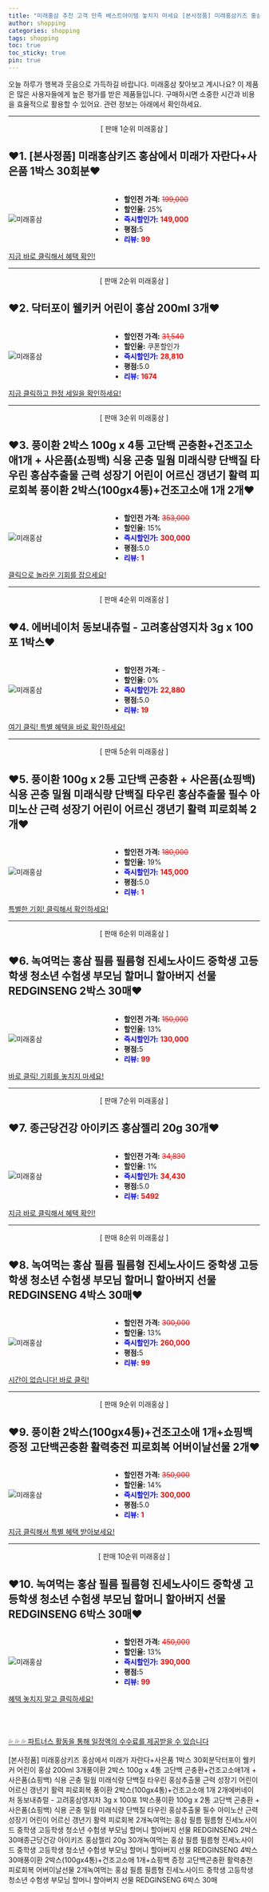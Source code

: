 ```yaml
---
title: "미래홍삼 추천 고객 만족 베스트아이템 놓치지 마세요 [본사정품] 미래홍삼키즈 홍삼에서 미래가 자란다+사은품"
author: shopping
categories: shopping
tags: shopping
toc: true
toc_sticky: true
pin: true
---
```

오늘 하루가 행복과 웃음으로 가득하길 바랍니다. 미래홍삼 찾아보고 계시나요? 이 제품은 많은 사용자들에게 높은 평가를 받은 제품들입니다. 구매하시면 소중한 시간과 비용을 효율적으로 활용할 수 있어요. 관련 정보는 아래에서 확인하세요.

---
<p class="toplist" style="margin: 0 auto; display: block; width: fit-content;">[ 판매 1순위 미래홍삼 ]</p>

<h2><strong>❤️1. [본사정품] 미래홍삼키즈 홍삼에서 미래가 자란다+사은품 1박스 30회분❤️</strong></h2>

<div style="display: flex; align-items: center;">
    <div style="flex: 0.4;">
        <img src="https://thumbnail6.coupangcdn.com/thumbnails/remote/230x230ex/image/vendor_inventory/ec9f/0aea5a2c67f023eead19246ef065f51395987503e0f9faf0078054a4d507.png" alt="미래홍삼" style="max-width: 100%;">
    </div>
    <div style="flex: 0.6; margin-left: 10px;">
        <ul>
            <li><strong>할인전 가격:</strong> <del style="color: red;">199,000</del></li>
            <li><strong>할인율:</strong> 25%</li>
            <li><span style='color:blue'><strong>즉시할인가:</strong></span> <span style='color:red'><strong>149,000</strong></span></li>
            <li><strong>평점:</strong>5</li>
            <li><span style='color:blue'><strong>리뷰:</strong></span> <span style='color:red'><strong>99</strong></span></li>
        </ul>
    </div>
</div>
<div class="center">
    <a href="https://selin100587.github.io?lptag=AF9450613&subid=githubio&pageKey=8222792508&traceid=V0-153&itemId=23639745047&vendorItemId=90665173856" class="myButton">
        지금 바로 클릭해서 혜택 확인!
    </a>
</div>


---
<p class="toplist" style="margin: 0 auto; display: block; width: fit-content;">[ 판매 2순위 미래홍삼 ]</p>

<h2><strong>❤️2. 닥터포이 웰키커 어린이 홍삼 200ml 3개❤️</strong></h2>

<div style="display: flex; align-items: center;">
    <div style="flex: 0.4;">
        <img src="https://thumbnail10.coupangcdn.com/thumbnails/remote/230x230ex/image/retail/images/3659161870202311-9145d921-f452-422d-a7ed-8e0926cb24a7.jpg" alt="미래홍삼" style="max-width: 100%;">
    </div>
    <div style="flex: 0.6; margin-left: 10px;">
        <ul>
            <li><strong>할인전 가격:</strong> <del style="color: red;">31,540</del></li>
            <li><strong>할인율:</strong> 쿠폰할인가</li>
            <li><span style='color:blue'><strong>즉시할인가:</strong></span> <span style='color:red'><strong>28,810</strong></span></li>
            <li><strong>평점:</strong>5.0</li>
            <li><span style='color:blue'><strong>리뷰:</strong></span> <span style='color:red'><strong>1674</strong></span></li>
        </ul>
    </div>
</div>
<div class="center">
    <a href="https://selin100587.github.io?lptag=AF9450613&subid=githubio&pageKey=6942123278&traceid=V0-153&itemId=16837999745&vendorItemId=80578423407" class="myButton">
        지금 클릭하고 한정 세일을 확인하세요!
    </a>
</div>


---
<p class="toplist" style="margin: 0 auto; display: block; width: fit-content;">[ 판매 3순위 미래홍삼 ]</p>

<h2><strong>❤️3. 풍이환 2박스 100g x 4통 고단백 곤충환+건조고소애1개 + 사은품(쇼핑백) 식용 곤충 밀웜 미래식량 단백질 타우린 홍삼추출물 근력 성장기 어린이 어르신 갱년기 활력 피로회복 풍이환 2박스(100gx4통)+건조고소애 1개 2개❤️</strong></h2>

<div style="display: flex; align-items: center;">
    <div style="flex: 0.4;">
        <img src="https://thumbnail10.coupangcdn.com/thumbnails/remote/230x230ex/image/vendor_inventory/6ea8/a35cfcac3e59a0cd1dd30c58bd39f0d128d8d9fbf539d729d54270fd6603.jpg" alt="미래홍삼" style="max-width: 100%;">
    </div>
    <div style="flex: 0.6; margin-left: 10px;">
        <ul>
            <li><strong>할인전 가격:</strong> <del style="color: red;">353,000</del></li>
            <li><strong>할인율:</strong> 15%</li>
            <li><span style='color:blue'><strong>즉시할인가:</strong></span> <span style='color:red'><strong>300,000</strong></span></li>
            <li><strong>평점:</strong>5.0</li>
            <li><span style='color:blue'><strong>리뷰:</strong></span> <span style='color:red'><strong>1</strong></span></li>
        </ul>
    </div>
</div>
<div class="center">
    <a href="https://selin100587.github.io?lptag=AF9450613&subid=githubio&pageKey=6887142948&traceid=V0-153&itemId=18336901030&vendorItemId=85481286335" class="myButton">
        클릭으로 놀라운 기회를 잡으세요!
    </a>
</div>


---
<p class="toplist" style="margin: 0 auto; display: block; width: fit-content;">[ 판매 4순위 미래홍삼 ]</p>

<h2><strong>❤️4. 에버네이처 동보내츄럴 - 고려홍삼영지차 3g x 100포 1박스❤️</strong></h2>

<div style="display: flex; align-items: center;">
    <div style="flex: 0.4;">
        <img src="https://thumbnail6.coupangcdn.com/thumbnails/remote/230x230ex/image/vendor_inventory/ab31/8b75a6ba1943170dd046d7d8d4ba714ae3325086c4790951dde630fc3335.jpg" alt="미래홍삼" style="max-width: 100%;">
    </div>
    <div style="flex: 0.6; margin-left: 10px;">
        <ul>
            <li><strong>할인전 가격:</strong> <del style="color: red;">-</del></li>
            <li><strong>할인율:</strong> 0%</li>
            <li><span style='color:blue'><strong>즉시할인가:</strong></span> <span style='color:red'><strong>22,880</strong></span></li>
            <li><strong>평점:</strong>5.0</li>
            <li><span style='color:blue'><strong>리뷰:</strong></span> <span style='color:red'><strong>19</strong></span></li>
        </ul>
    </div>
</div>
<div class="center">
    <a href="https://selin100587.github.io?lptag=AF9450613&subid=githubio&pageKey=6644037506&traceid=V0-153&itemId=18240539745&vendorItemId=85387517315" class="myButton">
        여기 클릭! 특별 혜택을 바로 확인하세요!
    </a>
</div>


---
<p class="toplist" style="margin: 0 auto; display: block; width: fit-content;">[ 판매 5순위 미래홍삼 ]</p>

<h2><strong>❤️5. 풍이환 100g x 2통 고단백 곤충환 + 사은품(쇼핑백) 식용 곤충 밀웜 미래식량 단백질 타우린 홍삼추출물 필수 아미노산 근력 성장기 어린이 어르신 갱년기 활력 피로회복 2개❤️</strong></h2>

<div style="display: flex; align-items: center;">
    <div style="flex: 0.4;">
        <img src="https://thumbnail9.coupangcdn.com/thumbnails/remote/230x230ex/image/vendor_inventory/1f46/1f70582b7770e40d475f65a8ae192a803ec47215d126d1d6c5a3ab46246a.jpg" alt="미래홍삼" style="max-width: 100%;">
    </div>
    <div style="flex: 0.6; margin-left: 10px;">
        <ul>
            <li><strong>할인전 가격:</strong> <del style="color: red;">180,000</del></li>
            <li><strong>할인율:</strong> 19%</li>
            <li><span style='color:blue'><strong>즉시할인가:</strong></span> <span style='color:red'><strong>145,000</strong></span></li>
            <li><strong>평점:</strong>5.0</li>
            <li><span style='color:blue'><strong>리뷰:</strong></span> <span style='color:red'><strong>1</strong></span></li>
        </ul>
    </div>
</div>
<div class="center">
    <a href="https://selin100587.github.io?lptag=AF9450613&subid=githubio&pageKey=6887142948&traceid=V0-153&itemId=18291010742&vendorItemId=85436190542" class="myButton">
        특별한 기회! 클릭해서 확인하세요!
    </a>
</div>


---
<p class="toplist" style="margin: 0 auto; display: block; width: fit-content;">[ 판매 6순위 미래홍삼 ]</p>

<h2><strong>❤️6. 녹여먹는 홍삼 필름 필름형 진세노사이드 중학생 고등학생 청소년 수험생 부모님 할머니 할아버지 선물 REDGINSENG 2박스 30매❤️</strong></h2>

<div style="display: flex; align-items: center;">
    <div style="flex: 0.4;">
        <img src="https://thumbnail7.coupangcdn.com/thumbnails/remote/230x230ex/image/vendor_inventory/8d6c/f32ca6e17327cf3de91f655a7a0b773f67e7d2bc5e3eb56d261e14dfc504.jpg" alt="미래홍삼" style="max-width: 100%;">
    </div>
    <div style="flex: 0.6; margin-left: 10px;">
        <ul>
            <li><strong>할인전 가격:</strong> <del style="color: red;">150,000</del></li>
            <li><strong>할인율:</strong> 13%</li>
            <li><span style='color:blue'><strong>즉시할인가:</strong></span> <span style='color:red'><strong>130,000</strong></span></li>
            <li><strong>평점:</strong>5</li>
            <li><span style='color:blue'><strong>리뷰:</strong></span> <span style='color:red'><strong>99</strong></span></li>
        </ul>
    </div>
</div>
<div class="center">
    <a href="https://selin100587.github.io?lptag=AF9450613&subid=githubio&pageKey=7790085884&traceid=V0-153&itemId=21073896262&vendorItemId=88136105300" class="myButton">
        바로 클릭! 기회를 놓치지 마세요!
    </a>
</div>


---
<p class="toplist" style="margin: 0 auto; display: block; width: fit-content;">[ 판매 7순위 미래홍삼 ]</p>

<h2><strong>❤️7. 종근당건강 아이키즈 홍삼젤리 20g 30개❤️</strong></h2>

<div style="display: flex; align-items: center;">
    <div style="flex: 0.4;">
        <img src="https://thumbnail9.coupangcdn.com/thumbnails/remote/230x230ex/image/retail/images/1122169127370308-b9b05077-eadd-4690-b9df-0e37ef7e4414.jpg" alt="미래홍삼" style="max-width: 100%;">
    </div>
    <div style="flex: 0.6; margin-left: 10px;">
        <ul>
            <li><strong>할인전 가격:</strong> <del style="color: red;">34,830</del></li>
            <li><strong>할인율:</strong> 1%</li>
            <li><span style='color:blue'><strong>즉시할인가:</strong></span> <span style='color:red'><strong>34,430</strong></span></li>
            <li><strong>평점:</strong>5.0</li>
            <li><span style='color:blue'><strong>리뷰:</strong></span> <span style='color:red'><strong>5492</strong></span></li>
        </ul>
    </div>
</div>
<div class="center">
    <a href="https://selin100587.github.io?lptag=AF9450613&subid=githubio&pageKey=391318&traceid=V0-153&itemId=270579&vendorItemId=3000196559" class="myButton">
        지금 바로 클릭해서 혜택 확인!
    </a>
</div>


---
<p class="toplist" style="margin: 0 auto; display: block; width: fit-content;">[ 판매 8순위 미래홍삼 ]</p>

<h2><strong>❤️8. 녹여먹는 홍삼 필름 필름형 진세노사이드 중학생 고등학생 청소년 수험생 부모님 할머니 할아버지 선물 REDGINSENG 4박스 30매❤️</strong></h2>

<div style="display: flex; align-items: center;">
    <div style="flex: 0.4;">
        <img src="https://thumbnail7.coupangcdn.com/thumbnails/remote/230x230ex/image/vendor_inventory/1115/1c30c63ccbdf0bc684c53a0d64e9f53829c69b6464a17a961a03e60d5aa8.jpg" alt="미래홍삼" style="max-width: 100%;">
    </div>
    <div style="flex: 0.6; margin-left: 10px;">
        <ul>
            <li><strong>할인전 가격:</strong> <del style="color: red;">300,000</del></li>
            <li><strong>할인율:</strong> 13%</li>
            <li><span style='color:blue'><strong>즉시할인가:</strong></span> <span style='color:red'><strong>260,000</strong></span></li>
            <li><strong>평점:</strong>5</li>
            <li><span style='color:blue'><strong>리뷰:</strong></span> <span style='color:red'><strong>99</strong></span></li>
        </ul>
    </div>
</div>
<div class="center">
    <a href="https://selin100587.github.io?lptag=AF9450613&subid=githubio&pageKey=7790085884&traceid=V0-153&itemId=21073896264&vendorItemId=88136105307" class="myButton">
        시간이 없습니다! 바로 클릭!
    </a>
</div>


---
<p class="toplist" style="margin: 0 auto; display: block; width: fit-content;">[ 판매 9순위 미래홍삼 ]</p>

<h2><strong>❤️9. 풍이환 2박스(100gx4통)+건조고소애 1개+쇼핑백 증정 고단백곤충환 활력충전 피로회복 어버이날선물 2개❤️</strong></h2>

<div style="display: flex; align-items: center;">
    <div style="flex: 0.4;">
        <img src="https://thumbnail8.coupangcdn.com/thumbnails/remote/230x230ex/image/vendor_inventory/f3b4/bd7c8d72060551785ad934b983ef081880d19664138f43b6d7ee7465e9ea.jpg" alt="미래홍삼" style="max-width: 100%;">
    </div>
    <div style="flex: 0.6; margin-left: 10px;">
        <ul>
            <li><strong>할인전 가격:</strong> <del style="color: red;">350,000</del></li>
            <li><strong>할인율:</strong> 14%</li>
            <li><span style='color:blue'><strong>즉시할인가:</strong></span> <span style='color:red'><strong>300,000</strong></span></li>
            <li><strong>평점:</strong>5.0</li>
            <li><span style='color:blue'><strong>리뷰:</strong></span> <span style='color:red'><strong>1</strong></span></li>
        </ul>
    </div>
</div>
<div class="center">
    <a href="https://selin100587.github.io?lptag=AF9450613&subid=githubio&pageKey=6887142948&traceid=V0-153&itemId=18322077947&vendorItemId=90431676795" class="myButton">
        지금 클릭해서 특별 혜택 받아보세요!
    </a>
</div>


---
<p class="toplist" style="margin: 0 auto; display: block; width: fit-content;">[ 판매 10순위 미래홍삼 ]</p>

<h2><strong>❤️10. 녹여먹는 홍삼 필름 필름형 진세노사이드 중학생 고등학생 청소년 수험생 부모님 할머니 할아버지 선물 REDGINSENG 6박스 30매❤️</strong></h2>

<div style="display: flex; align-items: center;">
    <div style="flex: 0.4;">
        <img src="https://thumbnail6.coupangcdn.com/thumbnails/remote/230x230ex/image/vendor_inventory/d19d/7f3343d4004a88a85d2891a2112a3f097c62cf63549644243a88d617b6a2.jpg" alt="미래홍삼" style="max-width: 100%;">
    </div>
    <div style="flex: 0.6; margin-left: 10px;">
        <ul>
            <li><strong>할인전 가격:</strong> <del style="color: red;">450,000</del></li>
            <li><strong>할인율:</strong> 13%</li>
            <li><span style='color:blue'><strong>즉시할인가:</strong></span> <span style='color:red'><strong>390,000</strong></span></li>
            <li><strong>평점:</strong>5</li>
            <li><span style='color:blue'><strong>리뷰:</strong></span> <span style='color:red'><strong>99</strong></span></li>
        </ul>
    </div>
</div>
<div class="center">
    <a href="https://selin100587.github.io?lptag=AF9450613&subid=githubio&pageKey=7790085884&traceid=V0-153&itemId=21073896266&vendorItemId=88136105313" class="myButton">
        혜택 놓치지 말고 클릭하세요!
    </a>
</div>

<br><br><br>[💦 💦 💦 파트너스 활동을 통해 일정액의 수수료를 제공받을 수 있습니다](https://link.coupang.com/a/bcpT2c)<br><br>[본사정품] 미래홍삼키즈 홍삼에서 미래가 자란다+사은품 1박스 30회분닥터포이 웰키커 어린이 홍삼 200ml 3개풍이환 2박스 100g x 4통 고단백 곤충환+건조고소애1개 + 사은품(쇼핑백) 식용 곤충 밀웜 미래식량 단백질 타우린 홍삼추출물 근력 성장기 어린이 어르신 갱년기 활력 피로회복 풍이환 2박스(100gx4통)+건조고소애 1개 2개에버네이처 동보내츄럴 - 고려홍삼영지차 3g x 100포 1박스풍이환 100g x 2통 고단백 곤충환 + 사은품(쇼핑백) 식용 곤충 밀웜 미래식량 단백질 타우린 홍삼추출물 필수 아미노산 근력 성장기 어린이 어르신 갱년기 활력 피로회복 2개녹여먹는 홍삼 필름 필름형 진세노사이드 중학생 고등학생 청소년 수험생 부모님 할머니 할아버지 선물 REDGINSENG 2박스 30매종근당건강 아이키즈 홍삼젤리 20g 30개녹여먹는 홍삼 필름 필름형 진세노사이드 중학생 고등학생 청소년 수험생 부모님 할머니 할아버지 선물 REDGINSENG 4박스 30매풍이환 2박스(100gx4통)+건조고소애 1개+쇼핑백 증정 고단백곤충환 활력충전 피로회복 어버이날선물 2개녹여먹는 홍삼 필름 필름형 진세노사이드 중학생 고등학생 청소년 수험생 부모님 할머니 할아버지 선물 REDGINSENG 6박스 30매
